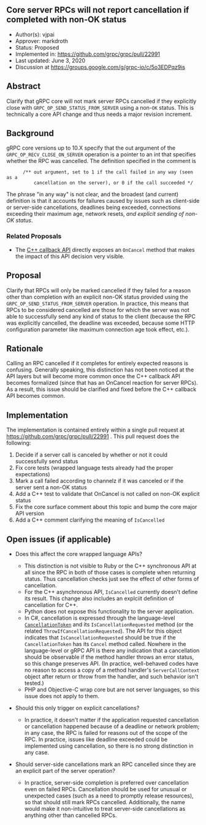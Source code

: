 Core server RPCs will not report cancellation if completed with non-OK status
----
* Author(s): vjpai
* Approver: markdroth
* Status: Proposed
* Implemented in: https://github.com/grpc/grpc/pull/22991
* Last updated: June 3, 2020
* Discussion at https://groups.google.com/g/grpc-io/c/5o3EDPqz9is

## Abstract

Clarify that gRPC core will not mark server RPCs cancelled if they explicitly close with `GRPC_OP_SEND_STATUS_FROM_SERVER` using a non-`OK` status.  This is technically a core API change and thus needs a major revision increment.

## Background

gRPC core versions up to 10.X specify that the out argument of the `GRPC_OP_RECV_CLOSE_ON_SERVER` operation is a pointer to an int that specifies whether the RPC was cancelled. The definition specified in the comment is

```
      /** out argument, set to 1 if the call failed in any way (seen as a
          cancellation on the server), or 0 if the call succeeded */
```

The phrase "in any way" is not clear, and the broadest (and current) definition is that it accounts for failures caused by issues such as client-side or server-side cancellations, deadlines being exceeded, connections exceeding their maximum age, network resets, *and explicit sending of non-OK status*.


### Related Proposals

* The [C++ callback API](https://github.com/grpc/proposal/pull/180) directly exposes an `OnCancel` method that makes the impact of this API decision very visible.

## Proposal

Clarify that RPCs will only be marked cancelled if they failed for a reason other than completion with an explicit non-OK status provided using the `GRPC_OP_SEND_STATUS_FROM_SERVER` operation. In practice, this means that RPCs to be considered cancelled are those for which the server was not able to successfully send any kind of status to the client (because the RPC was explicitly cancelled, the deadline was exceeded, because some HTTP configuration parameter like maximum connection age took effect, etc.).

## Rationale

Calling an RPC cancelled if it completes for entirely expected reasons is confusing. Generally speaking, this distinction has not been noticed at the API layers but will become more common once the C++ callback API becomes formalized (since that has an OnCancel reaction for server RPCs). As a result, this issue should be clarified and fixed before the C++ callback API becomes common.

## Implementation

The implementation is contained entirely within a single pull request at https://github.com/grpc/grpc/pull/22991 . This pull request does the following:

1. Decide if a server call is canceled by whether or not it could successfully send status
1. Fix core tests (wrapped language tests already had the proper expectations)
1. Mark a call failed according to channelz if it was canceled or if the server sent a non-OK status
1. Add a C++ test to validate that OnCancel is not called on non-OK explicit status
1. Fix the core surface comment about this topic and bump the core major API version
1. Add a C++ comment clarifying the meaning of `IsCancelled`

## Open issues (if applicable)

* Does this affect the core wrapped language APIs?
  - This distinction is not visible to Ruby or the C++ synchronous API at all since the RPC in both of those cases is complete when returning status. Thus cancellation checks just see the effect of other forms of cancellation.
  - For the C++ asynchronous API, `IsCancelled` currently doesn't define its result. This change also includes an explciit definition of cancellation for C++.
  - Python does not expose this functionality to the server application.
  - In C#, cancellation is expressed through the language-level [`CancellationToken`](https://docs.microsoft.com/en-us/dotnet/api/system.threading.cancellationtoken) and its `IsCancellationRequested` method (or the related `ThrowIfCancellationRequested`). The API for this object indicates that `IsCancellationRequested` should be true if the `CancellationToken` has its `Cancel` method called. Nowhere in the language-level or gRPC API is there any indication that a cancellation should be observable if the method handler throws an error status, so this change preserves API. (In practice, well-behaved codes have no reason to access a copy of a method handler's `ServerCallContext` object after return or throw from the handler, and such behavior isn't tested.)
  - PHP and Objective-C wrap core but are not server languages, so this issue does not apply to them.

* Should this only trigger on explicit cancellations?
  - In practice, it doesn't matter if the application requested cancellation or cancellation happened because of a deadline or network problem; in any case, the RPC is failed for reasons out of the scope of the RPC. In practice, issues like deadline exceeded could be implemented using cancellation, so there is no strong distinction in any case.

* Should server-side cancellations mark an RPC cancelled since they are an explicit part of the server operation?
  - In practice, server-side completion is preferred over cancellation even on failed RPCs. Cancellation should be used for unusual or unexpected cases (such as a need to promptly release resources), so that should still mark RPCs cancelled. Additionally, the name would make it non-intuitive to treat server-side cancellations as anything other than cancelled RPCs.

